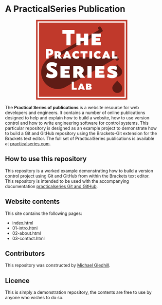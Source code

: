 # A PracticalSeries Publication

<p align="center">
    <img src="11-resources/02-images/readme.png">
</p>

The **Practical Series of publications** is a website resource for web developers and engineers. It contains a number of online publications designed to help and explain how to build a website, how to use version control and how to write engineering software for control systems.
This particular repository is designed as an example project to demonstrate how to build a Git and GitHub repository using the Brackets-Git extension for the Brackets text editor.
The full set of PracticalSeries publications is available at [practicalseries.com](http://practicalseries.com "Practical Series Website").

## How to use this repository
This repository is a worked example demonstrating how to build a version control project using Git and GitHub from within the Brackets text editor.
This repository is intended to be used with the accompanying documentation [practicalseries Git and GitHub](http://practicalseries.com/0021-git-vcs/index.html "Practical Series - Git and GitHub").

## Website contents
This site contains the following pages:
* index.html
* 01-intro.html
* 02-about.html
* 03-contact.html

## Contributors
This repository was constructed by [Michael Gledhill](https://github.com/mgledhill "Michael Gledhill").

## Licence
This is simply a demonstration repository, the contents are free to use by anyone who wishes to do so.
